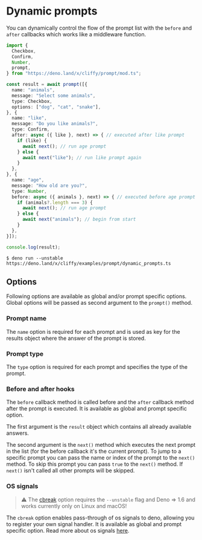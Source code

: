 # Dynamic prompts

You can dynamically control the flow of the prompt list with the `before` and
`after` callbacks which works like a middleware function.

```typescript
import {
  Checkbox,
  Confirm,
  Number,
  prompt,
} from "https://deno.land/x/cliffy/prompt/mod.ts";

const result = await prompt([{
  name: "animals",
  message: "Select some animals",
  type: Checkbox,
  options: ["dog", "cat", "snake"],
}, {
  name: "like",
  message: "Do you like animals?",
  type: Confirm,
  after: async ({ like }, next) => { // executed after like prompt
    if (like) {
      await next(); // run age prompt
    } else {
      await next("like"); // run like prompt again
    }
  },
}, {
  name: "age",
  message: "How old are you?",
  type: Number,
  before: async ({ animals }, next) => { // executed before age prompt
    if (animals?.length === 3) {
      await next(); // run age prompt
    } else {
      await next("animals"); // begin from start
    }
  },
}]);

console.log(result);
```

```console
$ deno run --unstable https://deno.land/x/cliffy/examples/prompt/dynamic_prompts.ts
```

## Options

Following options are available as global and/or prompt specific options. Global
options will be passed as second argument to the `prompt()` method.

### Prompt name

The `name` option is required for each prompt and is used as key for the results
object where the answer of the prompt is stored.

### Prompt type

The `type` option is required for each prompt and specifies the type of the
prompt.

### Before and after hooks

The `before` callback method is called before and the `after` callback method
after the prompt is executed. It is available as global and prompt specific
option.

The first argument is the `result` object which contains all already available
answers.

The second argument is the `next()` method which executes the next prompt in the
list (for the before callback it's the current prompt). To jump to a specific
prompt you can pass the name or index of the prompt to the `next()` method. To
skip this prompt you can pass `true` to the `next()` method. If `next()` isn't
called all other prompts will be skipped.

### OS signals

> ⚠️ The [cbreak](https://doc.deno.land/deno/unstable/~/Deno.setRaw) option
> requires the `--unstable` flag and Deno => 1.6 and works currently only on
> Linux and macOS!

The `cbreak` option enables pass-through of os signals to deno, allowing you to
register your own signal handler. It is available as global and prompt specific
option. Read more about os signals [here](./os_signals.md).
